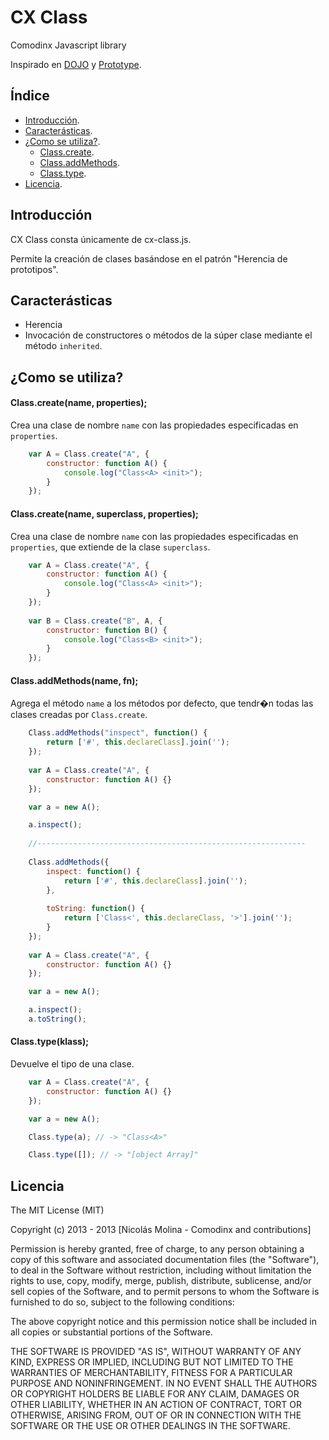 CX Class
==

Comodinx Javascript library

Inspirado en [DOJO][Dojo] y [Prototype][Prototype].


Índice
------

* [Introducción][introduction].
* [Caracterásticas][features].
* [¿Como se utiliza?][getting_started].
	+ [Class.create][class_create].
	+ [Class.addMethods][class_addmethods].
	+ [Class.type][class_type].
* [Licencia][license].


Introducción
------------
CX Class consta únicamente de cx-class.js. 

Permite la creación de clases basándose en el patrón "Herencia de prototipos".

	
Caracterásticas
---------------
* Herencia
* Invocación de constructores o métodos de la súper clase mediante el método `inherited`.


¿Como se utiliza?
-----------------

#### Class.create(name, properties);

Crea una clase de nombre `name` con las propiedades especificadas en `properties`.

```javascript
	var A = Class.create("A", {
		constructor: function A() {
			console.log("Class<A> <init>");
		}
	});
```

#### Class.create(name, superclass, properties);

Crea una clase de nombre `name` con las propiedades especificadas en `properties`, que extiende de la clase `superclass`.

```javascript
	var A = Class.create("A", {
		constructor: function A() {
			console.log("Class<A> <init>");
		}
	});
	
	var B = Class.create("B", A, {
		constructor: function B() {
			console.log("Class<B> <init>");
		}
	});
```

#### Class.addMethods(name, fn);

Agrega el método `name` a los métodos por defecto, que tendr�n todas las clases creadas por `Class.create`.

```javascript
	Class.addMethods("inspect", function() {
		return ['#', this.declareClass].join('');
	});
	
	var A = Class.create("A", {
		constructor: function A() {}
	});

	var a = new A();

	a.inspect();
	
	//------------------------------------------------------------
	
	Class.addMethods({
		inspect: function() {
			return ['#', this.declareClass].join('');
		},
		
		toString: function() {
			return ['Class<', this.declareClass, '>'].join('');
		}
	});
	
	var A = Class.create("A", {
		constructor: function A() {}
	});

	var a = new A();

	a.inspect();
	a.toString();
```

#### Class.type(klass);

Devuelve el tipo de una clase.

```javascript
	var A = Class.create("A", {
		constructor: function A() {}
	});

	var a = new A();

	Class.type(a); // -> "Class<A>"

	Class.type([]); // -> "[object Array]"
```


Licencia
--------
The MIT License (MIT)

Copyright (c) 2013 - 2013 [Nicolás Molina - Comodinx and contributions]

Permission is hereby granted, free of charge, to any person obtaining a copy of this software and associated documentation files (the "Software"), to deal in the Software without restriction, including without limitation the rights to use, copy, modify, merge, publish, distribute, sublicense, and/or sell copies of the Software, and to permit persons to whom the Software is furnished to do so, subject to the following conditions:

The above copyright notice and this permission notice shall be included in all copies or substantial portions of the Software.

THE SOFTWARE IS PROVIDED "AS IS", WITHOUT WARRANTY OF ANY KIND, EXPRESS OR IMPLIED, INCLUDING BUT NOT LIMITED TO THE WARRANTIES OF MERCHANTABILITY, FITNESS FOR A PARTICULAR PURPOSE AND NONINFRINGEMENT. IN NO EVENT SHALL THE AUTHORS OR COPYRIGHT HOLDERS BE LIABLE FOR ANY CLAIM, DAMAGES OR OTHER LIABILITY, WHETHER IN AN ACTION OF CONTRACT, TORT OR OTHERWISE, ARISING FROM, OUT OF OR IN CONNECTION WITH THE SOFTWARE OR THE USE OR OTHER DEALINGS IN THE SOFTWARE.

<!-- deep links -->
[introduction]: #introduccin
[features]: #caractersticas
[getting_started]: #como-se-utiliza
[class_create]: #classcreatename-properties
[class_addmethods]: #classaddmethodsname-fn
[class_type]: #classtypeklass
[license]: #licencia

<!-- links to third party projects -->
[Dojo]: http://dojotoolkit.org/
[Prototype]: http://prototypejs.org/
